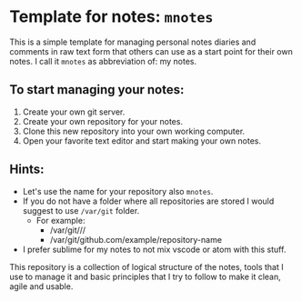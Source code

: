 # Template for notes: `mnotes`

This is a simple template for managing personal notes diaries and comments in raw text form that others can use as a start point for their own notes. I call it `mnotes` as abbreviation of: my notes.

To start managing your notes:
-----------------------------
1. Create your own git server.
2. Create your own <empty> repository for your notes.
3. Clone this new repository into your own working computer.
4. Open your favorite text editor and start making your own notes.

Hints:
------
- Let's use the name for your repository also `mnotes`.
- If you do not have a folder where all repositories are stored I would suggest to use `/var/git` folder.
  - For example:
    - /var/git/<git-server>/<company>/<repository>
    - /var/git/github.com/example/repository-name
- I prefer sublime for my notes to not mix vscode or atom with this stuff.

This repository is a collection of logical structure of the notes, tools that I use to manage it and basic principles that I try to follow to make it clean, agile and usable.
